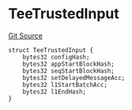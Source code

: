 # TeeTrustedInput
[Git Source](https://github.com/SyndicateProtocol/syndicate-appchains/blob/e670fbd66628d486b7f0c62387b907c2a44879ed/src/withdrawal/TeeModule.sol)


```solidity
struct TeeTrustedInput {
    bytes32 configHash;
    bytes32 appStartBlockHash;
    bytes32 seqStartBlockHash;
    bytes32 setDelayedMessageAcc;
    bytes32 l1StartBatchAcc;
    bytes32 l1EndHash;
}
```

